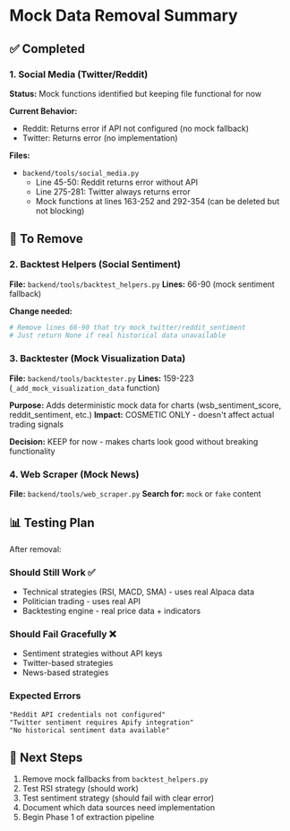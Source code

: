 # Mock Data Removal Summary

## ✅ Completed

### 1. Social Media (Twitter/Reddit)
**Status:** Mock functions identified but keeping file functional for now

**Current Behavior:**
- Reddit: Returns error if API not configured (no mock fallback)
- Twitter: Returns error (no implementation)

**Files:**
- `backend/tools/social_media.py`
  - Line 45-50: Reddit returns error without API
  - Line 275-281: Twitter always returns error
  - Mock functions at lines 163-252 and 292-354 (can be deleted but not blocking)

## 🔧 To Remove

### 2. Backtest Helpers (Social Sentiment)
**File:** `backend/tools/backtest_helpers.py`
**Lines:** 66-90 (mock sentiment fallback)

**Change needed:**
```python
# Remove lines 66-90 that try mock_twitter/reddit_sentiment
# Just return None if real historical data unavailable
```

### 3. Backtester (Mock Visualization Data)
**File:** `backend/tools/backtester.py`
**Lines:** 159-223 (`_add_mock_visualization_data` function)

**Purpose:** Adds deterministic mock data for charts (wsb_sentiment_score, reddit_sentiment, etc.)
**Impact:** COSMETIC ONLY - doesn't affect actual trading signals

**Decision:** KEEP for now - makes charts look good without breaking functionality

### 4. Web Scraper (Mock News)
**File:** `backend/tools/web_scraper.py`
**Search for:** `mock` or `fake` content

## 📊 Testing Plan

After removal:

### Should Still Work ✅
- Technical strategies (RSI, MACD, SMA) - uses real Alpaca data
- Politician trading - uses real API
- Backtesting engine - real price data + indicators

### Should Fail Gracefully ❌
- Sentiment strategies without API keys
- Twitter-based strategies
- News-based strategies

### Expected Errors
```
"Reddit API credentials not configured"
"Twitter sentiment requires Apify integration"
"No historical sentiment data available"
```

## 🎯 Next Steps

1. Remove mock fallbacks from `backtest_helpers.py`
2. Test RSI strategy (should work)
3. Test sentiment strategy (should fail with clear error)
4. Document which data sources need implementation
5. Begin Phase 1 of extraction pipeline
